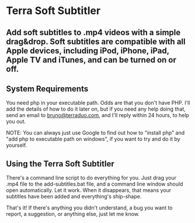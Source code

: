Terra Soft Subtitler
====================

Add soft subtitles to .mp4 videos with a simple drag&drop. Soft subtitles are compatible with all Apple devices, including iPod, iPhone, iPad, Apple TV and iTunes, and can be turned on or off.
------------------------------------------------------------------------------------------------------------------------------------------------------------------------------------------------

System Requirements
---------------

You need php in your executable path. Odds are that you don't have PHP. I'll add the details of how to do it later on, but if you need any help doing that, send an email to bruno@terraduo.com, and I'll reply within 24 hours, to help you out.

NOTE: You can always just use Google to find out how to "install php" and "add php to executable path on windows", if you want to try and do it by yourself.

Using the Terra Soft Subtitler
------------------------------

There's a command line script to do everything for you. Just drag your .mp4 file to the add-subtitles.bat file, and a command line window should open automatically. Let it work. When it disappears, that means your subtitles have been added and everything's ship-shape.

That's it! If there's anything you didn't understand, a bug you want to report, a suggestion, or anything else, just let me know.                                      